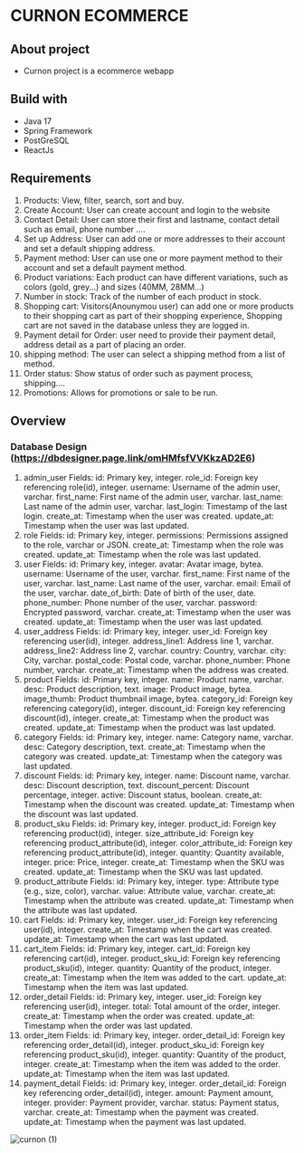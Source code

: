 # CURNON ECOMMERCE
## About project
- Curnon project is a ecommerce webapp 
## Build with
- Java 17
- Spring Framework
- PostGreSQL
- ReactJs
## Requirements
1. Products: View, filter, search, sort and buy. 
2. Create Account: User can create account and login to the website
3. Contact Detail: User can store their first and lastname, contact detail such as email, phone number ....
4. Set up Address: User can add one or more addresses to their account and set a default shipping address.
5. Payment method: User can use one or more payment method to their account and set a default payment method.
6. Product variations: Each product can have different variations, such as colors (gold, grey...) and sizes (40MM, 28MM...)
7. Number in stock: Track of the number of each product in stock.
8. Shopping cart: Visitors(Anounymou user) can add one or more products to their shopping cart as part of their shopping
experience, Shopping cart are not saved in the database unless they are logged in.
9. Payment detail for Order: user need to provide their payment detail, address detail as a part of placing an order.
10. shipping method: The user can select a shipping method from a list of method.
11. Order status: Show status of order such as payment process, shipping....
12. Promotions: Allows for promotions or sale to be run.
## Overview
### Database Design (https://dbdesigner.page.link/omHMfsfVVKkzAD2E6)
1. admin_user
   Fields:
   id: Primary key, integer.
   role_id: Foreign key referencing role(id), integer.
   username: Username of the admin user, varchar.
   first_name: First name of the admin user, varchar.
   last_name: Last name of the admin user, varchar.
   last_login: Timestamp of the last login.
   create_at: Timestamp when the user was created.
   update_at: Timestamp when the user was last updated.
2. role
   Fields:
   id: Primary key, integer.
   permissions: Permissions assigned to the role, varchar or JSON.
   create_at: Timestamp when the role was created.
   update_at: Timestamp when the role was last updated.
3. user
   Fields:
   id: Primary key, integer.
   avatar: Avatar image, bytea.
   username: Username of the user, varchar.
   first_name: First name of the user, varchar.
   last_name: Last name of the user, varchar.
   email: Email of the user, varchar.
   date_of_birth: Date of birth of the user, date.
   phone_number: Phone number of the user, varchar.
   password: Encrypted password, varchar.
   create_at: Timestamp when the user was created.
   update_at: Timestamp when the user was last updated.
4. user_address
   Fields:
   id: Primary key, integer.
   user_id: Foreign key referencing user(id), integer.
   address_line1: Address line 1, varchar.
   address_line2: Address line 2, varchar.
   country: Country, varchar.
   city: City, varchar.
   postal_code: Postal code, varchar.
   phone_number: Phone number, varchar.
   create_at: Timestamp when the address was created.
5. product
   Fields:
   id: Primary key, integer.
   name: Product name, varchar.
   desc: Product description, text.
   image: Product image, bytea.
   image_thumb: Product thumbnail image, bytea.
   category_id: Foreign key referencing category(id), integer.
   discount_id: Foreign key referencing discount(id), integer.
   create_at: Timestamp when the product was created.
   update_at: Timestamp when the product was last updated.
6. category
   Fields:
   id: Primary key, integer.
   name: Category name, varchar.
   desc: Category description, text.
   create_at: Timestamp when the category was created.
   update_at: Timestamp when the category was last updated.
7. discount
   Fields:
   id: Primary key, integer.
   name: Discount name, varchar.
   desc: Discount description, text.
   discount_percent: Discount percentage, integer.
   active: Discount status, boolean.
   create_at: Timestamp when the discount was created.
   update_at: Timestamp when the discount was last updated.
8. product_sku
   Fields:
   id: Primary key, integer.
   product_id: Foreign key referencing product(id), integer.
   size_attribute_id: Foreign key referencing product_attribute(id), integer.
   color_attribute_id: Foreign key referencing product_attribute(id), integer.
   quantity: Quantity available, integer.
   price: Price, integer.
   create_at: Timestamp when the SKU was created.
   update_at: Timestamp when the SKU was last updated.
9. product_attribute
   Fields:
   id: Primary key, integer.
   type: Attribute type (e.g., size, color), varchar.
   value: Attribute value, varchar.
   create_at: Timestamp when the attribute was created.
   update_at: Timestamp when the attribute was last updated.
10. cart
    Fields:
    id: Primary key, integer.
    user_id: Foreign key referencing user(id), integer.
    create_at: Timestamp when the cart was created.
    update_at: Timestamp when the cart was last updated.
11. cart_item
    Fields:
    id: Primary key, integer.
    cart_id: Foreign key referencing cart(id), integer.
    product_sku_id: Foreign key referencing product_sku(id), integer.
    quantity: Quantity of the product, integer.
    create_at: Timestamp when the item was added to the cart.
    update_at: Timestamp when the item was last updated.
12. order_detail
    Fields:
    id: Primary key, integer.
    user_id: Foreign key referencing user(id), integer.
    total: Total amount of the order, integer.
    create_at: Timestamp when the order was created.
    update_at: Timestamp when the order was last updated.
13. order_item
    Fields:
    id: Primary key, integer.
    order_detail_id: Foreign key referencing order_detail(id), integer.
    product_sku_id: Foreign key referencing product_sku(id), integer.
    quantity: Quantity of the product, integer.
    create_at: Timestamp when the item was added to the order.
    update_at: Timestamp when the item was last updated.
14. payment_detail
    Fields:
    id: Primary key, integer.
    order_detail_id: Foreign key referencing order_detail(id), integer.
    amount: Payment amount, integer.
    provider: Payment provider, varchar.
    status: Payment status, varchar.
    create_at: Timestamp when the payment was created.
    update_at: Timestamp when the payment was last updated.

![curnon (1)](https://github.com/user-attachments/assets/e9b3df51-b90e-4fcb-9bfb-6997c32ee32c)

